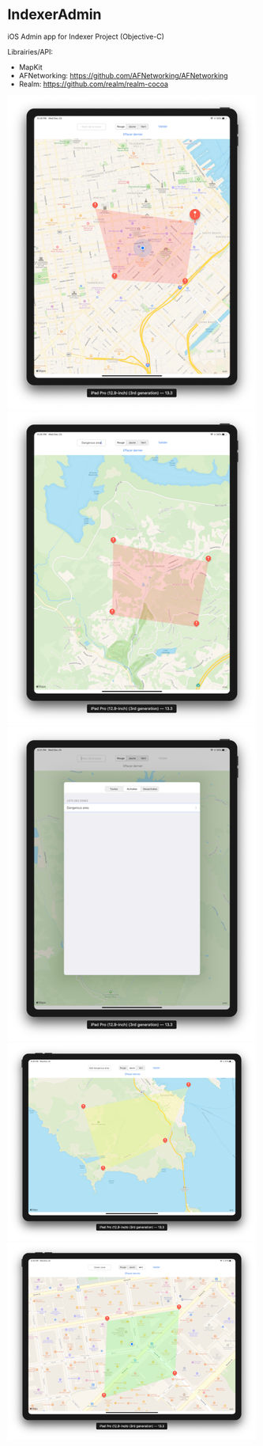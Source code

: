 # IndexerAdmin
iOS Admin app for Indexer Project (Objective-C)

Librairies/API:
  * MapKit
  * AFNetworking: https://github.com/AFNetworking/AFNetworking
  * Realm: https://github.com/realm/realm-cocoa
  
  ![alt text](https://github.com/Kingamattack/IndexerAdmin/blob/master/Screenshots/screen01.png)
  ![alt text](https://github.com/Kingamattack/IndexerAdmin/blob/master/Screenshots/screen02.png)
  ![alt text](https://github.com/Kingamattack/IndexerAdmin/blob/master/Screenshots/screen03.png)
  ![alt text](https://github.com/Kingamattack/IndexerAdmin/blob/master/Screenshots/screen04.png)
  ![alt text](https://github.com/Kingamattack/IndexerAdmin/blob/master/Screenshots/screen05.png)
  

